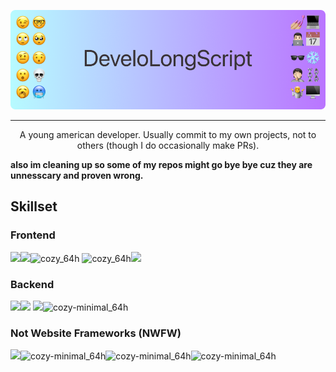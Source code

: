 <p align="center"><img src="https://github.com/DeveloLongScript/DeveloLongScript/blob/main/Group%201%20(1).png?raw=true" /></p>

---
<p align="center">
A young american developer. Usually commit to my own projects, not to others (though I do occasionally make PRs).
</p>

**also im cleaning up so some of my repos might go bye bye cuz they are unnesscary and proven wrong.**

## Skillset
### Frontend
<img src="https://github.com/intergrav/devins-badges/blob/v3/assets/cozy-minimal/built-with/javascript_64h.png?raw=true"/><img src="https://github.com/intergrav/devins-badges/blob/v3/assets/cozy-minimal/built-with/typescript_64h.png?raw=true"/>![cozy_64h](https://github.com/DeveloLongScript/DeveloLongScript/assets/52332868/405a961c-cf87-4c63-be6a-766f67902e3d)
![cozy_64h](https://github.com/DeveloLongScript/DeveloLongScript/assets/52332868/0960a951-48ce-4004-8394-55a327637b0b)<img src="https://github.com/intergrav/devins-badges/blob/v3/assets/cozy-minimal/built-with/react_64h.png?raw=true"/>

### Backend
<img src="https://github.com/intergrav/devins-badges/blob/v3/assets/cozy-minimal/built-with/javascript_64h.png?raw=true"/><img src="https://github.com/intergrav/devins-badges/blob/v3/assets/cozy-minimal/built-with/typescript_64h.png?raw=true"/> <img src="https://github.com/intergrav/devins-badges/blob/v3/assets/cozy-minimal/built-with/nextjs_64h.png?raw=true"/>![cozy-minimal_64h](https://github.com/DeveloLongScript/DeveloLongScript/assets/52332868/d44d655f-7101-4272-baf3-5e894cd620ef)

### Not Website Frameworks (NWFW)
<img src="https://github.com/intergrav/devins-badges/blob/v3/assets/cozy-minimal/built-with/java_64h.png?raw=true"/>![cozy-minimal_64h](https://github.com/DeveloLongScript/DeveloLongScript/assets/52332868/23c572cf-a519-4dfd-9627-92e6b9df8cd0)![cozy-minimal_64h](https://github.com/DeveloLongScript/DeveloLongScript/assets/52332868/d44d655f-7101-4272-baf3-5e894cd620ef)![cozy-minimal_64h](https://github.com/DeveloLongScript/DeveloLongScript/assets/52332868/2ddda39c-abe1-4a6a-a81c-3316408d6968)
